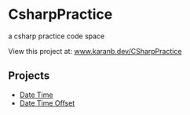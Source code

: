 # CsharpPractice
a csharp practice code space

View this project at: www.karanb.dev/CSharpPractice

## Projects
- [Date Time](https://github.com/EyeRunnMan/CsharpPractice/blob/main/DateTime/Program.cs)
- [Date Time Offset](https://github.com/EyeRunnMan/CsharpPractice/blob/main/DateTimeOffset/Program.cs)
